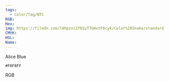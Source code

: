 ```yaml
---
tags:
  - Color/Tag/NTC
RGB:
Hex:
img: https://filedn.com/l0hpzxl1f01yT7GHxtF8cyk/Color%20Snake/standard_csv_to_svg/F0F8FF.svg
CMYK:
HSL:
Name:
---
```

Alice Blue
```palette
#F0F8FF
```
RGB

